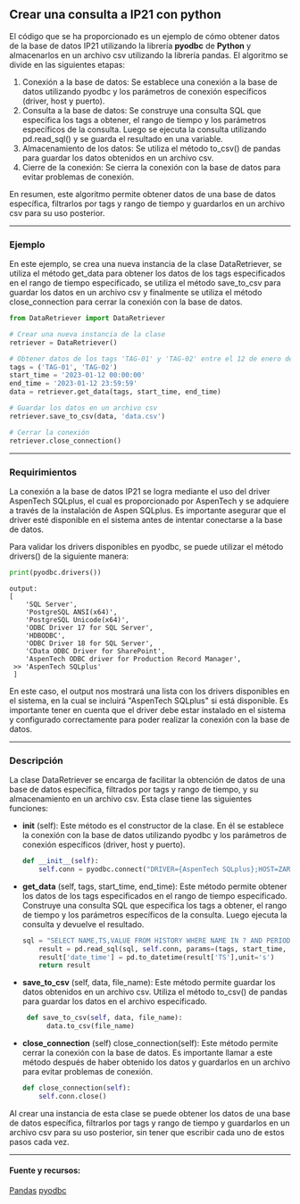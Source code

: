 

## Crear una consulta a IP21 con python

El código que se ha proporcionado es un ejemplo de cómo obtener datos de la base de datos IP21 utilizando la librería **pyodbc** de **Python** y almacenarlos en un archivo csv utilizando la librería pandas. El algoritmo se divide en las siguientes etapas:

 1. Conexión a la base de datos: Se establece una conexión a la base de datos utilizando pyodbc y los parámetros de conexión específicos (driver, host y puerto).
 2. Consulta a la base de datos: Se construye una consulta SQL que especifica los tags a obtener, el rango de tiempo y los parámetros específicos de la consulta. Luego se ejecuta la consulta utilizando pd.read_sql() y se guarda el resultado en una variable.
 3. Almacenamiento de los datos: Se utiliza el método to_csv() de pandas para guardar los datos obtenidos en un archivo csv.
 4. Cierre de la conexión: Se cierra la conexión con la base de datos para evitar problemas de conexión.

En resumen, este algoritmo permite obtener datos de una base de datos específica, filtrarlos por tags y rango de tiempo y guardarlos en un archivo csv para su uso posterior.

---

 ### Ejemplo

 En este ejemplo, se crea una nueva instancia de la clase DataRetriever, se utiliza el método get_data para obtener los datos de los tags especificados en el rango de tiempo especificado, se utiliza el método save_to_csv para guardar los datos en un archivo csv y finalmente se utiliza el método close_connection para cerrar la conexión con la base de datos.

```python
from DataRetriever import DataRetriever

# Crear una nueva instancia de la clase
retriever = DataRetriever()

# Obtener datos de los tags 'TAG-01' y 'TAG-02' entre el 12 de enero de 2023 a las 00:00:00 y el 12 de enero de 2023 a las 23:59:59
tags = ('TAG-01', 'TAG-02')
start_time = '2023-01-12 00:00:00'
end_time = '2023-01-12 23:59:59'
data = retriever.get_data(tags, start_time, end_time)

# Guardar los datos en un archivo csv
retriever.save_to_csv(data, 'data.csv')

# Cerrar la conexión
retriever.close_connection()
```

---

### Requirimientos
La conexión a la base de datos IP21 se logra mediante el uso del driver AspenTech SQLplus, el cual es proporcionado por AspenTech y se adquiere a través de la instalación de Aspen SQLplus. Es importante asegurar que el driver esté disponible en el sistema antes de intentar conectarse a la base de datos.

Para validar los drivers disponibles en pyodbc, se puede utilizar el método drivers() de la siguiente manera:

```python
print(pyodbc.drivers())
```

```
output:
[
    'SQL Server',
    'PostgreSQL ANSI(x64)',
    'PostgreSQL Unicode(x64)',
    'ODBC Driver 17 for SQL Server',
    'HDBODBC',
    'ODBC Driver 18 for SQL Server',
    'CData ODBC Driver for SharePoint',
    'AspenTech ODBC driver for Production Record Manager',
 >> 'AspenTech SQLplus'
 ] 
```

En este caso, el output nos mostrará una lista con los drivers disponibles en el sistema, en la cual se incluirá "AspenTech SQLplus" si está disponible.
Es importante tener en cuenta que el driver debe estar instalado en el sistema y configurado correctamente para poder realizar la conexión con la base de datos.

---
 ### Descripción
La clase DataRetriever se encarga de facilitar la obtención de datos de una base de datos específica, filtrados por tags y rango de tiempo, y su almacenamiento en un archivo csv. Esta clase tiene las siguientes funciones:

 - **__init__** (self): 
  Este método es el constructor de la clase. En él se establece la conexión con la base de datos utilizando pyodbc y los parámetros de conexión específicos (driver, host y puerto).
    ```python
   def __init__(self):
        self.conn = pyodbc.connect("DRIVER={AspenTech SQLplus};HOST=ZARWSQLIP2PRD02;PORT=10014")
    ```

- **get_data** (self, tags, start_time, end_time): 
  Este método permite obtener los datos de los tags especificados en el rango de tiempo especificado. Construye una consulta SQL que especifica los tags a obtener, el rango de tiempo y los parámetros específicos de la consulta. Luego ejecuta la consulta y devuelve el resultado.
    ```python
    sql = "SELECT NAME,TS,VALUE FROM HISTORY WHERE NAME IN ? AND PERIOD = 9000 AND REQUEST = 2 AND TS BETWEEN TIMESTAMP ? AND TIMESTAMP ?"
        result = pd.read_sql(sql, self.conn, params=(tags, start_time, end_time))
        result['date_time'] = pd.to_datetime(result['TS'],unit='s')
        return result
    ```

- **save_to_csv** (self, data, file_name): 
 Este método permite guardar los datos obtenidos en un archivo csv. Utiliza el método to_csv() de pandas para guardar los datos en el archivo especificado.
  ```python
   def save_to_csv(self, data, file_name):
        data.to_csv(file_name)
  ```

- **close_connection** (self)
   close_connection(self): Este método permite cerrar la conexión con la base de datos. Es importante llamar a este método después de haber obtenido los datos y guardarlos en un archivo para evitar problemas de conexión.
    ```python
    def close_connection(self):
        self.conn.close()
    ```
Al crear una instancia de esta clase se puede obtener los datos de una base de datos específica, filtrarlos por tags y rango de tiempo y guardarlos en un archivo csv para su uso posterior, sin tener que escribir cada uno de estos pasos cada vez.

---

#### Fuente y recursos:
[Pandas](https://pandas.pydata.org/)
[pyodbc](https://github.com/mkleehammer/pyodbc)
